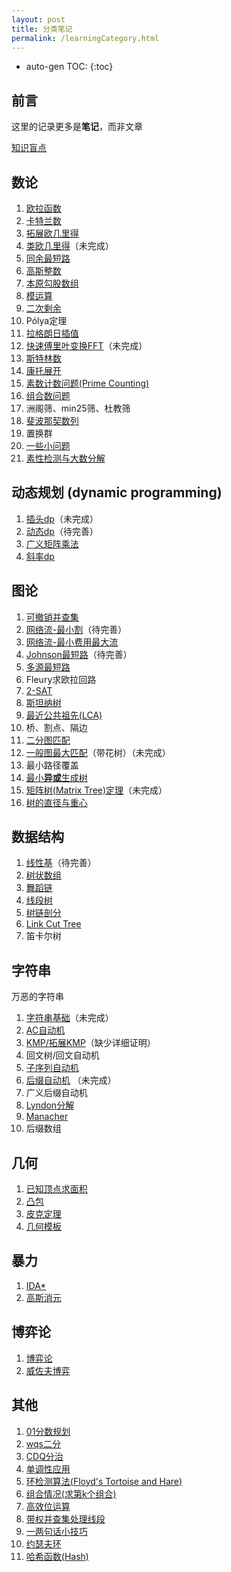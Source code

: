```yaml
---
layout: post
title: 分类笔记
permalink: /learningCategory.html
---
```


* auto-gen TOC:
{:toc}


## 前言

这里的记录更多是**笔记**，而非文章



[知识盲点](/post/知识盲点.html)



## 数论

1.  [欧拉函数](/post/category/数论/欧拉函数.html)
2.  [卡特兰数](/post/category/数论/卡特兰数.html)
3.  [拓展欧几里得](/post/category/数论/拓展欧几里得.html)
4.  [类欧几里得](/post/category/数论/类欧几里得.html)（未完成）
5.  [同余最短路](/post/category/数论/同余最短路.html)
6.  [高斯整数](/post/category/数论/高斯整数.html)
7.  [本原勾股数组](/post/category/数论/本原勾股数组.html)
8.  [模运算](/post/category/数论/模运算.html)
9.  [二次剩余](/post/category/数论/二次剩余.html)
10.  Pólya定理
11.  [拉格朗日插值](/post/category/数论/拉格朗日插值.html)
12.  [快速傅里叶变换FFT](/post/category/数论/快速傅里叶变换.html)（未完成）
13.  [斯特林数](/post/category/数论/斯特林数.html)
14.  [康托展开](/post/category/数论/康托展开.html)
15.  [素数计数问题(Prime Counting)](/post/category/数论/素数计数问题.html)
17.  [组合数问题](/post/category/数论/组合数问题.html)
19.  洲阁筛、min25筛、杜教筛
20.  [斐波那契数列](/post/category/数论/斐波那契数列.html)
21.  置换群
22.  [一些小问题](/post/category/数论/一些小问题.html)
22.  [素性检测与大数分解](/post/category/数论/素性检测与大数分解.html)



## 动态规划 (dynamic programming)

1.  [插头dp](/post/category/动态规划/插头dp.html)（未完成）
2.  [动态dp](/post/category/动态规划/动态dp.html)（待完善）
3.  [广义矩阵乘法](/post/category/动态规划/广义矩阵乘法.html)
4.  [斜率dp](/post/category/动态规划/斜率dp.html)



## 图论

1.  [可撤销并查集](/post/category/图论/可撤销并查集.html)
2.  [网络流-最小割](/post/category/图论/网络流-最小割.html)（待完善）
3.  [网络流-最小费用最大流](/post/category/图论/网络流-最小费用最大流.html)
4.  [Johnson最短路](/post/category/图论/Johnson最短路.html)（待完善）
5.  [多源最短路](/post/category/图论/多源最短路.html)
6.  Fleury求欧拉回路
7.  [2-SAT](/post/category/图论/2-SAT.html)
9.  [斯坦纳树](/post/category/图论/斯坦纳树.html)
10.  [最近公共祖先(LCA)](/post/category/图论/最近公共祖先LCA.html)
11.  桥、割点、隔边
12.  [二分图匹配](/post/category/图论/二分图匹配.html)
13.  [一般图最大匹配](/post/category/图论/一般图最大匹配.html)（带花树）（未完成）
14.  最小路径覆盖
15.  [最小**异或**生成树](/post/category/图论/最小异或生成树.html)
16.  [矩阵树(Matrix Tree)定理](/post/category/图论/矩阵树定理.html)（未完成）
16.  [树的直径与重心](/post/category/图论/树的直径与重心.html)



## 数据结构

1.  [线性基](/post/category/数据结构/线性基.html)（待完善）
2.  [树状数组](/post/category/数据结构/树状数组.html)
3.  [舞蹈链](/post/category/数据结构/舞蹈链.html)
4.  [线段树](/post/category/数据结构/线段树.html)
5.  [树链剖分](/post/category/数据结构/树链剖分.html)
6.  [Link Cut Tree](/post/category/数据结构/Link_Cut_Tree.html)
7.  笛卡尔树



## 字符串

万恶的字符串

1.  [字符串基础](/post/category/字符串/字符串基础.html)（未完成）
2.  [AC自动机](/post/category/字符串/AC自动机.html)
3.  [KMP/拓展KMP](/post/category/字符串/KMP.html)（缺少详细证明）
5.  回文树/回文自动机
6.  [子序列自动机](/post/category/字符串/子序列自动机.html)
7.  [后缀自动机](/post/category/字符串/后缀自动机.html) （未完成）
8.  广义后缀自动机
9.  [Lyndon分解](/post/category/字符串/Lyndon分解.html)
9.  [Manacher](/post/category/字符串/Manacher.html)
10.  后缀数组



## 几何

1.  [已知顶点求面积](/post/category/几何/已知顶点求面积.html)
2.  [凸包](/post/category/几何/凸包.html)
3.  [皮克定理](/post/category/几何/皮克定理.html)
4.  [几何模板](/post/category/几何/几何模板.html)



## 暴力

1.  [IDA*](/post/category/暴力/IDA.html)
2.  [高斯消元](/post/category/暴力/高斯消元.html)




## 博弈论

1.  [博弈论](/post/category/博弈论/博弈论概述.html)
2.  [威佐夫博弈](/post/category/博弈论/威佐夫博弈.html)



## 其他

1.  [01分数规划](/post/category/其他/01分数规划.html)
2.  [wqs二分](/post/category/其他/wqs二分.html)
3.  [CDQ分治](/post/category/其他/CDQ分治.html)
4.  [单调性应用](/post/category/其他/单调性应用.html)
5.  [环检测算法(Floyd's Tortoise and Hare)](/post/category/其他/环检测算法.html)
6.  [组合情况(求第k个组合)](/post/category/其他/组合情况.html)
7.  [高效位运算](/post/category/其他/高效位运算.html)
9.  [带权并查集处理线段](/post/category/其他/带权并查集处理线段.html)
10.  [一两句话小技巧](/post/category/其他/一两句话小技巧.html)
11.  [约瑟夫环](/post/category/其他/约瑟夫环.html)
11.  [哈希函数(Hash)](/post/category/其他/哈希函数.html)


